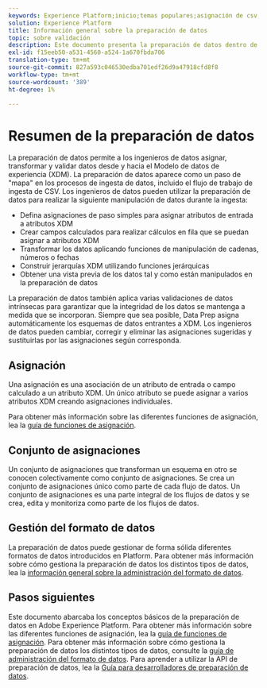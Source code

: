 ```yaml
---
keywords: Experience Platform;inicio;temas populares;asignación de csv;asignación de archivo csv;asignación de archivo csv a xdm;asignación de csv a xdm;guía de ui;asignador;asignación;preparación de datos;preparación de datos;preparación de datos;
solution: Experience Platform
title: Información general sobre la preparación de datos
topic: sobre validación
description: Este documento presenta la preparación de datos dentro de Adobe Experience Platform.
exl-id: f15eeb50-a531-4560-a524-1a670fbda706
translation-type: tm+mt
source-git-commit: 827a593c046530edba701edf26d9a47918cfd8f8
workflow-type: tm+mt
source-wordcount: '389'
ht-degree: 1%

---
```



# Resumen de la preparación de datos

La preparación de datos permite a los ingenieros de datos asignar, transformar y validar datos desde y hacia el Modelo de datos de experiencia (XDM). La preparación de datos aparece como un paso de &quot;mapa&quot; en los procesos de ingesta de datos, incluido el flujo de trabajo de ingesta de CSV. Los ingenieros de datos pueden utilizar la preparación de datos para realizar la siguiente manipulación de datos durante la ingesta:

- Defina asignaciones de paso simples para asignar atributos de entrada a atributos XDM
- Crear campos calculados para realizar cálculos en fila que se puedan asignar a atributos XDM
- Transformar los datos aplicando funciones de manipulación de cadenas, números o fechas
- Construir jerarquías XDM utilizando funciones jerárquicas
- Obtener una vista previa de los datos tal y como están manipulados en la preparación de datos

La preparación de datos también aplica varias validaciones de datos intrínsecas para garantizar que la integridad de los datos se mantenga a medida que se incorporan. Siempre que sea posible, Data Prep asigna automáticamente los esquemas de datos entrantes a XDM. Los ingenieros de datos pueden cambiar, corregir y eliminar las asignaciones sugeridas y sustituirlas por las asignaciones según corresponda.

## Asignación

Una asignación es una asociación de un atributo de entrada o campo calculado a un atributo XDM. Un único atributo se puede asignar a varios atributos XDM creando asignaciones individuales.

Para obtener más información sobre las diferentes funciones de asignación, lea la [guía de funciones de asignación](./functions.md).

## Conjunto de asignaciones

Un conjunto de asignaciones que transforman un esquema en otro se conocen colectivamente como conjunto de asignaciones. Se crea un conjunto de asignaciones único como parte de cada flujo de datos. Un conjunto de asignaciones es una parte integral de los flujos de datos y se crea, edita y monitoriza como parte de los flujos de datos.

## Gestión del formato de datos

La preparación de datos puede gestionar de forma sólida diferentes formatos de datos introducidos en Platform. Para obtener más información sobre cómo gestiona la preparación de datos los distintos tipos de datos, lea la [información general sobre la administración del formato de datos](./data-handling.md).

## Pasos siguientes

Este documento abarcaba los conceptos básicos de la preparación de datos en Adobe Experience Platform. Para obtener más información sobre las diferentes funciones de asignación, lea la [guía de funciones de asignación](./functions.md). Para obtener más información sobre cómo gestiona la preparación de datos los distintos tipos de datos, consulte la [guía de administración del formato de datos](./data-handling.md#dates). Para aprender a utilizar la API de preparación de datos, lea la [Guía para desarrolladores de preparación de datos](api/overview.md).

